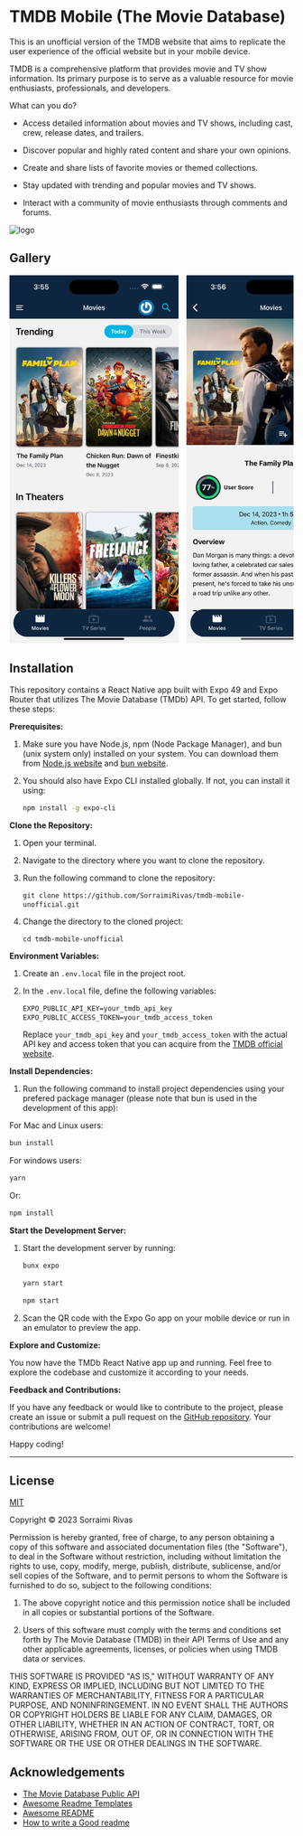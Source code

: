 # TMDB Mobile (The Movie Database)

This is an unofficial version of the TMDB website that aims to replicate the user experience of the official website but in your mobile device.

TMDB is a comprehensive platform that provides movie and TV show information. Its primary purpose is to serve as a valuable resource for movie enthusiasts, professionals, and developers.

What can you do?

- Access detailed information about movies and TV shows, including cast, crew, release dates, and trailers.

- Discover popular and highly rated content and share your own opinions.

- Create and share lists of favorite movies or themed collections.

- Stay updated with trending and popular movies and TV shows.

- Interact with a community of movie enthusiasts through comments and forums.

![logo](https://www.themoviedb.org/assets/2/v4/logos/v2/blue_square_1-5bdc75aaebeb75dc7ae79426ddd9be3b2be1e342510f8202baf6bffa71d7f5c4.svg)

## Gallery

<div style="overflow-x: auto; white-space: nowrap;">
    <img alt="TMDb Mobile Home Screen" src="https://github.com/SorraimiRivas/tmdb-mobile-unofficial/blob/dev/src/assets/images/Simulator%20Screenshot%20-%20iPhone%2015%20Plus%20-%202023-12-17%20at%2015.55.55.png" style="display: inline-block; width: 300px; margin-right: 10px;" />
    <img alt="TMDb Mobile Home Screen" src="https://github.com/SorraimiRivas/tmdb-mobile-unofficial/blob/17b95c9d443a1799c46e937f467e2056fdf2d945/src/assets/images/Simulator%20Screenshot%20-%20iPhone%2015%20Plus%20-%202023-12-17%20at%2015.56.11.png" style="display: inline-block; width: 300px; margin-right: 10px;" />
    <img alt="TMDb Mobile Home Screen" src="https://github.com/SorraimiRivas/tmdb-mobile-unofficial/blob/17b95c9d443a1799c46e937f467e2056fdf2d945/src/assets/images/Simulator%20Screenshot%20-%20iPhone%2015%20Plus%20-%202023-12-17%20at%2015.56.27.png" style="display: inline-block; width: 300px; margin-right: 10px;" />
    <img alt="TMDb Mobile Home Screen" src="https://github.com/SorraimiRivas/tmdb-mobile-unofficial/blob/17b95c9d443a1799c46e937f467e2056fdf2d945/src/assets/images/Simulator%20Screenshot%20-%20iPhone%2015%20Plus%20-%202023-12-17%20at%2015.56.44.png" style="display: inline-block; width: 300px; margin-right: 10px;" />
    <img alt="TMDb Mobile Home Screen" src="https://github.com/SorraimiRivas/tmdb-mobile-unofficial/blob/17b95c9d443a1799c46e937f467e2056fdf2d945/src/assets/images/Simulator%20Screenshot%20-%20iPhone%2015%20Plus%20-%202023-12-17%20at%2015.57.04.png" style="display: inline-block; width: 300px; margin-right: 10px;" />
    <img alt="TMDb Mobile Home Screen" src="https://github.com/SorraimiRivas/tmdb-mobile-unofficial/blob/17b95c9d443a1799c46e937f467e2056fdf2d945/src/assets/images/Simulator%20Screenshot%20-%20iPhone%2015%20Plus%20-%202023-12-17%20at%2015.57.28.png" style="display: inline-block; width: 300px; margin-right: 10px;" />
</div>

## Installation

This repository contains a React Native app built with Expo 49 and Expo Router that utilizes The Movie Database (TMDb) API. To get started, follow these steps:

**Prerequisites:**

1. Make sure you have Node.js, npm (Node Package Manager), and bun (unix system only) installed on your system. You can download them from [Node.js website](https://nodejs.org/) and [bun website](bun.sh/docs/cli/bunx).

2. You should also have Expo CLI installed globally. If not, you can install it using:

   ```bash
   npm install -g expo-cli
   ```

**Clone the Repository:**

1. Open your terminal.

2. Navigate to the directory where you want to clone the repository.

3. Run the following command to clone the repository:

   ```
   git clone https://github.com/SorraimiRivas/tmdb-mobile-unofficial.git
   ```

4. Change the directory to the cloned project:

   ```
   cd tmdb-mobile-unofficial
   ```

**Environment Variables:**

1. Create an `.env.local` file in the project root.

2. In the `.env.local` file, define the following variables:

   ```
   EXPO_PUBLIC_API_KEY=your_tmdb_api_key
   EXPO_PUBLIC_ACCESS_TOKEN=your_tmdb_access_token
   ```

   Replace `your_tmdb_api_key` and `your_tmdb_access_token` with the actual API key and access token that you can acquire from the [TMDB official website](https://www.themoviedb.org/settings/api).

**Install Dependencies:**

1. Run the following command to install project dependencies using your prefered package manager (please note that bun is used in the development of this app):

For Mac and Linux users:

```bash
bun install
```

For windows users:

```bash
yarn
```

Or:

```bash
npm install
```

**Start the Development Server:**

1. Start the development server by running:

   ```bash
   bunx expo
   ```

   ```bash
   yarn start
   ```

   ```bash
   npm start
   ```

2. Scan the QR code with the Expo Go app on your mobile device or run in an emulator to preview the app.

**Explore and Customize:**

You now have the TMDb React Native app up and running. Feel free to explore the codebase and customize it according to your needs.

**Feedback and Contributions:**

If you have any feedback or would like to contribute to the project, please create an issue or submit a pull request on the [GitHub repository](https://github.com/SorraimiRivas/tmdb-mobile-unoffcial). Your contributions are welcome!

Happy coding!

---

## License

[MIT](https://choosealicense.com/licenses/mit/)

Copyright © 2023 Sorraimi Rivas

Permission is hereby granted, free of charge, to any person obtaining a copy
of this software and associated documentation files (the "Software"), to deal
in the Software without restriction, including without limitation the rights
to use, copy, modify, merge, publish, distribute, sublicense, and/or sell
copies of the Software, and to permit persons to whom the Software is
furnished to do so, subject to the following conditions:

1. The above copyright notice and this permission notice shall be included in all
   copies or substantial portions of the Software.

2. Users of this software must comply with the terms and conditions set forth
   by The Movie Database (TMDB) in their API Terms of Use and any other applicable
   agreements, licenses, or policies when using TMDB data or services.

THIS SOFTWARE IS PROVIDED "AS IS," WITHOUT WARRANTY OF ANY KIND, EXPRESS OR
IMPLIED, INCLUDING BUT NOT LIMITED TO THE WARRANTIES OF MERCHANTABILITY,
FITNESS FOR A PARTICULAR PURPOSE, AND NONINFRINGEMENT. IN NO EVENT SHALL THE
AUTHORS OR COPYRIGHT HOLDERS BE LIABLE FOR ANY CLAIM, DAMAGES, OR OTHER
LIABILITY, WHETHER IN AN ACTION OF CONTRACT, TORT, OR OTHERWISE, ARISING FROM,
OUT OF, OR IN CONNECTION WITH THE SOFTWARE OR THE USE OR OTHER DEALINGS IN
THE SOFTWARE.

## Acknowledgements

- [The Movie Database Public API](https://developer.themoviedb.org/docs)
- [Awesome Readme Templates](https://awesomeopensource.com/project/elangosundar/awesome-README-templates)
- [Awesome README](https://github.com/matiassingers/awesome-readme)
- [How to write a Good readme](https://bulldogjob.com/news/449-how-to-write-a-good-readme-for-your-github-project)
